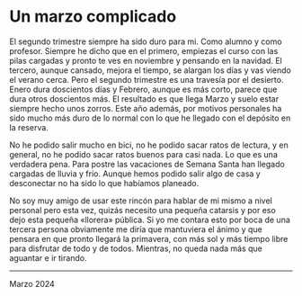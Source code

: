 
# Un marzo complicado

El segundo trimestre siempre ha sido duro para mi. Como alumno y como profesor. Siempre he dicho que en el primero, empiezas el curso con las pilas cargadas y pronto te ves en noviembre y pensando en la navidad. El tercero, aunque cansado, mejora el tiempo, se alargan los días y vas viendo el verano cerca. Pero el segundo trimestre es una travesía por el desierto. Enero dura doscientos días y Febrero, aunque es más corto, parece que dura otros doscientos más. El resultado es que llega Marzo y suelo estar siempre hecho unos zorros. Este año además, por motivos personales ha sido mucho más duro de lo normal con lo que he llegado con el depósito en la reserva. 

No he podido salir mucho en bici, no he podido sacar ratos de lectura, y en general, no he podido sacar ratos buenos para casi nada. Lo que es una verdadera pena. Para postre las vacaciones de Semana Santa han llegado cargadas de lluvia y frío. Aunque hemos podido salir algo de casa y desconectar no ha sido lo que habíamos planeado.

No soy muy amigo de usar este rincón para hablar de mi mismo a nivel personal
pero esta vez, quizás necesito una pequeña catarsis y por eso dejo esta pequeña
«llorera» pública. Si yo me contara esto por boca de una tercera persona
obviamente me diría que mantuviera el ánimo y que pensara en que pronto llegará
la primavera, con más sol y más tiempo libre para disfrutar de todo y de todos. Mientras, no queda nada más que aguantar e ir tirando. 

---

Marzo 2024

